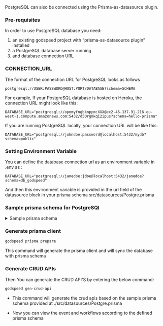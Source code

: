 PostgreSQL can also be connected using the Prisma-as-datasource plugin.

### Pre-requisites
In order to use PostgreSQL database you need:
 1.	an existing godspeed project with “prisma-as-datasource plugin” installed
 2.	a PostgreSQL database server running
 3.	and database connection URL

### CONNECTION_URL
The format of the connection URL for PostgreSQL looks as follows 
```
postgresql://USER:PASSWORD@HOST:PORT/DATABASE?schema=SCHEMA
```
For example,
If your PostgreSQL database is hosted on Heroku, the connection URL might look like this:
```
DATABASE_URL="postgresql://opnmyfngbknppm:XXX@ec2-46-137-91-216.eu-west-1.compute.amazonaws.com:5432/d50rgmkqi2ipus?schema=hello-prisma"
```

If you are running PostgreSQL locally, your connection URL will be like this:
```
DATABASE_URL="postgresql://johndoe:password@localhost:5432/mydb?schema=public"
```
### Setting Environment Variable
You can define the database connection url as an environment variable in .env as :
```
DATABASE_URL="postgresql://janedoe:jdoe@localhost:5432/janedoe?schema=db_godspeed"
```
And then this environment variable is provided in the url field of the datasource block in your prisma schema  src/datasources/Postgre.prisma

### Sample prisma schema for PostgreSQl
<details>
<summary> Sample prisma schema </summary>

```src/datasources/Postgre.prisma

datasource db {
  provider = "PostgreSQL"
  url      = env("DATABASE_URL")
}
generator client {
  provider = "prisma-client-js"
  output = "./prisma-clients/PostgreSQL"
  previewFeatures = ["metrics"]
}

model User {
  id    Int     @id @default(autoincrement())
  email String  @unique
  name  String?
  posts Post[]
}

model Post {
  id        Int     @id @default(autoincrement())
  title     String
  content   String?
  published Boolean @default(false)
  author    User    @relation(fields: [authorId], references: [id])
  authorId  Int
}
```
</details>

### Generate prisma client
```bash
godspeed prisma prepare
```
This command will generate the prisma client and will sync the database with prisma schema

### Generate CRUD APIs
Then You can generate the CRUD API'S by entering the below command:
```bash
godspeed gen-crud-api
```
* This command will generate the crud apis based on the sample prisma schema provided at ./src/datasources/Postgre.prisma

* Now you can view the event and workflows according to the defined prisma schema
